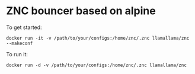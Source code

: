 #  ZNC bouncer based on alpine

To get started:

    docker run -it -v /path/to/your/configs:/home/znc/.znc llamallama/znc --makeconf

To run it:

    docker run -d -v /path/to/your/configs:/home/znc/.znc llamallama/znc
